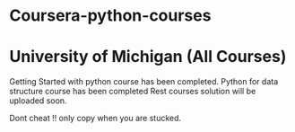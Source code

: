 # Coursera-python-courses
# University of Michigan (All Courses)
Getting Started with python course has been completed.
Python for data structure course has been completed
Rest courses solution will be uploaded soon.

Dont cheat !! only copy when you are stucked.
